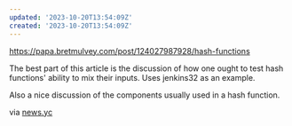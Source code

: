 ```yaml
---
updated: '2023-10-20T13:54:09Z'
created: '2023-10-20T13:54:09Z'
---
```

https://papa.bretmulvey.com/post/124027987928/hash-functions

The best part of this article is the discussion of how one ought to test hash functions' ability to mix their inputs. Uses jenkins32 as an example.

Also a nice discussion of the components usually used in a hash function.

via [news.yc](https://news.ycombinator.com/item?id=36176461)